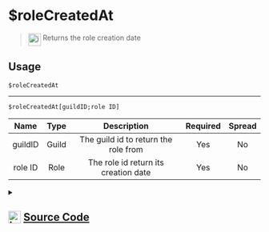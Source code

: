 # $roleCreatedAt
> <img align="top" src="https://upload.wikimedia.org/wikipedia/commons/thumb/e/e4/Infobox_info_icon.svg/160px-Infobox_info_icon.svg.png?20150409153300" alt="image" width="25" height="auto"> Returns the role creation date
## Usage
```
$roleCreatedAt
```
---
```
$roleCreatedAt[guildID;role ID]
```
| Name | Type | Description | Required | Spread
| :---: | :---: | :---: | :---: | :---: |
guildID | Guild | The guild id to return the role from | Yes | No
role ID | Role | The role id return its creation date | Yes | No
<details>
<summary>
    
## <img align="top" src="https://cdn4.iconfinder.com/data/icons/iconsimple-logotypes/512/github-512.png" alt="image" width="25" height="auto">  [Source Code](https://github.com/tryforge/ForgeScript-V2/blob/main/src/native/roleCreatedAt.ts)
    
</summary>
    
```ts
import { ArgType, NativeFunction, Return } from "../structures"

export default new NativeFunction({
    name: "$roleCreatedAt",
    version: "1.0.0",
    description: "Returns the role creation date",
    brackets: false,
    unwrap: true,
    args: [
        {
            name: "guildID",
            description: "The guild id to return the role from",
            rest: false,
            type: ArgType.Guild,
            required: true,
        },
        {
            name: "role ID",
            description: "The role id return its creation date",
            rest: false,
            type: ArgType.Role,
            pointer: 0,
            required: true,
        },
    ],
    execute(ctx, [, role]) {
        return Return.success((role ?? ctx.role)?.createdTimestamp)
    },
})

```
    
</details>